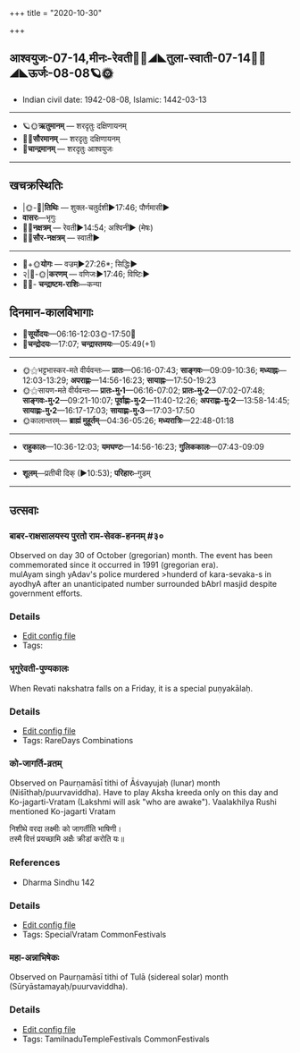 +++
title = "2020-10-30"

+++
## आश्वयुजः-07-14,मीनः-रेवती🌛🌌◢◣तुला-स्वाती-07-14🌌🌞◢◣ऊर्जः-08-08🪐🌞
- Indian civil date: 1942-08-08, Islamic: 1442-03-13
___________________
- 🪐🌞**ऋतुमानम्** — शरदृतुः दक्षिणायनम्
- 🌌🌞**सौरमानम्** — शरदृतुः दक्षिणायनम्
- 🌛**चान्द्रमानम्** — शरदृतुः आश्वयुजः
___________________


## खचक्रस्थितिः
- |🌞-🌛|**तिथिः** — शुक्ल-चतुर्दशी►17:46; पौर्णमासी►  
- **वासरः**—भृगुः  
- 🌌🌛**नक्षत्रम्** — रेवती►14:54; अश्विनी► (मेषः)  
- 🌌🌞**सौर-नक्षत्रम्** — स्वाती►  
___________________
- 🌛+🌞**योगः** — वज्रम्►27:26*; सिद्धिः►  
- २|🌛-🌞|**करणम्** — वणिजः►17:46; विष्टिः►  
- 🌌🌛- **चन्द्राष्टम-राशिः**—कन्या  


## दिनमान-कालविभागाः
- 🌅**सूर्योदयः**—06:16-12:03🌞️-17:50🌇  
- 🌛**चन्द्रोदयः**—17:07; **चन्द्रास्तमयः**—05:49(+1)  
___________________
- 🌞⚝भट्टभास्कर-मते वीर्यवन्तः— **प्रातः**—06:16-07:43; **साङ्गवः**—09:09-10:36; **मध्याह्नः**—12:03-13:29; **अपराह्णः**—14:56-16:23; **सायाह्नः**—17:50-19:23  
- 🌞⚝सायण-मते वीर्यवन्तः— **प्रातः-मु॰1**—06:16-07:02; **प्रातः-मु॰2**—07:02-07:48; **साङ्गवः-मु॰2**—09:21-10:07; **पूर्वाह्णः-मु॰2**—11:40-12:26; **अपराह्णः-मु॰2**—13:58-14:45; **सायाह्णः-मु॰2**—16:17-17:03; **सायाह्णः-मु॰3**—17:03-17:50  
- 🌞कालान्तरम्— **ब्राह्मं मुहूर्तम्**—04:36-05:26; **मध्यरात्रिः**—22:48-01:18  
___________________
- **राहुकालः**—10:36-12:03; **यमघण्टः**—14:56-16:23; **गुलिककालः**—07:43-09:09  
___________________
- **शूलम्**—प्रतीची दिक् (►10:53); **परिहारः**–गुडम्  
___________________

## उत्सवाः
### बाबर-राक्षसालयस्य पुरतो राम-सेवक-हननम् #३०

Observed on day 30 of October (gregorian) month. The event has been commemorated since it occurred in 1991 (gregorian era).  
mulAyam singh yAdav's police murdered >hunderd of kara-sevaka-s in ayodhyA after an unanticipated number surrounded bAbrI masjid despite government efforts.

### Details
- [Edit config file](https://github.com/jyotisham/adyatithi/tree/master/mahApuruSha/xatra-later/gregorian/day/10/30/bAbara-rAkSasAlayasya_purato_rAma-sevaka-hananam.toml)
- Tags: 


### भृगुरेवती-पुण्यकालः

When Revati nakshatra falls on a Friday, it is a special puṇyakālaḥ.

### Details
- [Edit config file](https://github.com/jyotisham/adyatithi/tree/master/time_focus/misc_combinations/description_only/bhRgurEvatI-puNyakAlaH.toml)
- Tags: RareDays Combinations


### को-जागर्ति-व्रतम्

Observed on Paurṇamāsī tithi of Āśvayujaḥ (lunar) month (Niśīthaḥ/puurvaviddha). Have to play Aksha kreeda only on this day and Ko-jagarti-Vratam (Lakshmi will ask "who are awake"). Vaalakhilya Rushi mentioned Ko-jagarti Vratam

निशीथे वरदा लक्ष्मीः को जागर्तीति भाषिणी।  
तस्मै वित्तं प्रयच्छामि अक्षैः क्रीडां करोति यः॥


### References
- Dharma Sindhu 142


### Details
- [Edit config file](https://github.com/jyotisham/adyatithi/tree/master/general/lunar_month/tithi/07/15/kO-jAgarti-vratam.toml)
- Tags: SpecialVratam CommonFestivals


### महा-अन्नाभिषेकः

Observed on Paurṇamāsī tithi of Tulā (sidereal solar) month (Sūryāstamayaḥ/puurvaviddha). 

### Details
- [Edit config file](https://github.com/jyotisham/adyatithi/tree/master/temples/Tamil/sidereal_solar_month/tithi/07/15/mahA~annAbhiSEkaH.toml)
- Tags: TamilnaduTempleFestivals CommonFestivals


